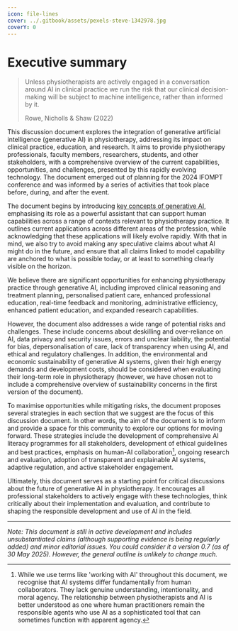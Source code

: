 ```yaml
---
icon: file-lines
cover: ../.gitbook/assets/pexels-steve-1342978.jpg
coverY: 0
---
```


# Executive summary

> Unless physiotherapists are actively engaged in a conversation around AI in clinical practice we run the risk that our clinical decision-making will be subject to machine intelligence, rather than informed by it.
>
> Rowe, Nicholls & Shaw (2022)

This discussion document explores the integration of generative artificial intelligence (generative AI) in physiotherapy, addressing its impact on clinical practice, education, and research. It aims to provide physiotherapy professionals, faculty members, researchers, students, and other stakeholders, with a comprehensive overview of the current capabilities, opportunities, and challenges, presented by this rapidly evolving technology. The document emerged out of planning for the 2024 IFOMPT conference and was informed by a series of activities that took place before, during, and after the event.

The document begins by introducing [key concepts of generative AI](../generative-ai-overview.md), emphasising its role as a powerful assistant that can support human capabilities across a range of contexts relevant to physiotherapy practice. It outlines current applications across different areas of the profession, while acknowledging that these applications will likely evolve rapidly. With that in mind, we also try to avoid making any speculative claims about what AI might do in the future, and ensure that all claims linked to model capability are anchored to what is possible today, or at least to something clearly visible on the horizon.

We believe there are significant opportunities for enhancing physiotherapy practice through generative AI, including improved clinical reasoning and treatment planning, personalised patient care, enhanced professional education, real-time feedback and monitoring, administrative efficiency, enhanced patient education, and expanded research capabilities.

However, the document also addresses a wide range of potential risks and challenges. These include concerns about deskilling and over-reliance on AI, data privacy and security issues, errors and unclear liability, the potential for bias, depersonalisation of care, lack of transparency when using AI, and ethical and regulatory challenges. In addition, the environmental and economic sustainability of generative AI systems, given their high energy demands and development costs, should be considered when evaluating their long-term role in physiotherapy (however, we have chosen not to include a comprehensive overview of sustainability concerns in the first version of the document).

To maximise opportunities while mitigating risks, the document proposes several strategies in each section that we suggest are the focus of this discussion document. In other words, the aim of the document is to inform and provide a space for this community to explore our options for moving forward. These strategies include the development of comprehensive AI literacy programmes for all stakeholders, development of ethical guidelines and best practices, emphasis on human-AI collaboration[^1], ongoing research and evaluation, adoption of transparent and explainable AI systems, adaptive regulation, and active stakeholder engagement.

Ultimately, this document serves as a starting point for critical discussions about the future of generative AI in physiotherapy. It encourages all professional stakeholders to actively engage with these technologies, think critically about their implementation and evaluation, and contribute to shaping the responsible development and use of AI in the field.

***

_Note: This document is still in active development and includes unsubstantiated claims (although supporting evidence is being regularly added) and minor editorial issues. You could consider it a version 0.7 (as of 30 May 2025). However, the general outline is unlikely to change much._

[^1]: While we use terms like 'working with AI' throughout this document, we recognise that AI systems differ fundamentally from human collaborators. They lack genuine understanding, intentionality, and moral agency. The relationship between physiotherapists and AI is better understood as one where human practitioners remain the responsible agents who use AI as a sophisticated tool that can sometimes function with apparent agency.

